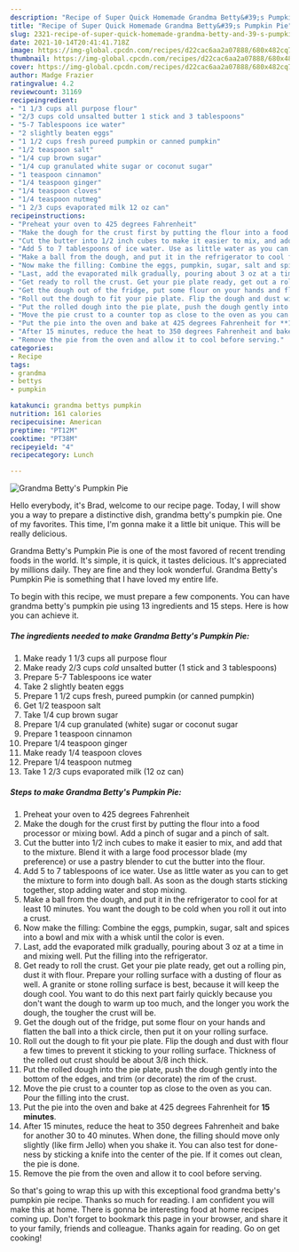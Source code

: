 ```yaml
---
description: "Recipe of Super Quick Homemade Grandma Betty&#39;s Pumpkin Pie"
title: "Recipe of Super Quick Homemade Grandma Betty&#39;s Pumpkin Pie"
slug: 2321-recipe-of-super-quick-homemade-grandma-betty-and-39-s-pumpkin-pie
date: 2021-10-14T20:41:41.718Z
image: https://img-global.cpcdn.com/recipes/d22cac6aa2a07888/680x482cq70/grandma-bettys-pumpkin-pie-recipe-main-photo.jpg
thumbnail: https://img-global.cpcdn.com/recipes/d22cac6aa2a07888/680x482cq70/grandma-bettys-pumpkin-pie-recipe-main-photo.jpg
cover: https://img-global.cpcdn.com/recipes/d22cac6aa2a07888/680x482cq70/grandma-bettys-pumpkin-pie-recipe-main-photo.jpg
author: Madge Frazier
ratingvalue: 4.2
reviewcount: 31169
recipeingredient:
- "1 1/3 cups all purpose flour"
- "2/3 cups cold unsalted butter 1 stick and 3 tablespoons"
- "5-7 Tablespoons ice water"
- "2 slightly beaten eggs"
- "1 1/2 cups fresh pureed pumpkin or canned pumpkin"
- "1/2 teaspoon salt"
- "1/4 cup brown sugar"
- "1/4 cup granulated white sugar or coconut sugar"
- "1 teaspoon cinnamon"
- "1/4 teaspoon ginger"
- "1/4 teaspoon cloves"
- "1/4 teaspoon nutmeg"
- "1 2/3 cups evaporated milk 12 oz can"
recipeinstructions:
- "Preheat your oven to 425 degrees Fahrenheit"
- "Make the dough for the crust first by putting the flour into a food processor or mixing bowl. Add a pinch of sugar and a pinch of salt."
- "Cut the butter into 1/2 inch cubes to make it easier to mix, and add that to the mixture. Blend it with a large food processor blade (my preference) or use a pastry blender to cut the butter into the flour."
- "Add 5 to 7 tablespoons of ice water. Use as little water as you can to get the mixture to form into dough ball. As soon as the dough starts sticking together, stop adding water and stop mixing."
- "Make a ball from the dough, and put it in the refrigerator to cool for at least 10 minutes. You want the dough to be cold when you roll it out into a crust."
- "Now make the filling: Combine the eggs, pumpkin, sugar, salt and spices into a bowl and mix with a whisk until the color is even."
- "Last, add the evaporated milk gradually, pouring about 3 oz at a time in and mixing well. Put the filling into the refrigerator."
- "Get ready to roll the crust. Get your pie plate ready, get out a rolling pin, dust it with flour. Prepare your rolling surface with a dusting of flour as well. A granite or stone rolling surface is best, because it will keep the dough cool. You want to do this next part fairly quickly because you don't want the dough to warm up too much, and the longer you work the dough, the tougher the crust will be."
- "Get the dough out of the fridge, put some flour on your hands and flatten the ball into a thick circle, then put it on your rolling surface."
- "Roll out the dough to fit your pie plate. Flip the dough and dust with flour a few times to prevent it sticking to your rolling surface. Thickness of the rolled out crust should be about 3/8 inch thick."
- "Put the rolled dough into the pie plate, push the dough gently into the bottom of the edges, and trim (or decorate) the rim of the crust."
- "Move the pie crust to a counter top as close to the oven as you can. Pour the filling into the crust."
- "Put the pie into the oven and bake at 425 degrees Fahrenheit for **15 minutes**."
- "After 15 minutes, reduce the heat to 350 degrees Fahrenheit and bake for another 30 to 40 minutes. When done, the filling should move only slightly (like firm Jello) when you shake it. You can also test for done-ness by sticking a knife into the center of the pie. If it comes out clean, the pie is done."
- "Remove the pie from the oven and allow it to cool before serving."
categories:
- Recipe
tags:
- grandma
- bettys
- pumpkin

katakunci: grandma bettys pumpkin 
nutrition: 161 calories
recipecuisine: American
preptime: "PT12M"
cooktime: "PT38M"
recipeyield: "4"
recipecategory: Lunch

---
```



![Grandma Betty's Pumpkin Pie](https://img-global.cpcdn.com/recipes/d22cac6aa2a07888/680x482cq70/grandma-bettys-pumpkin-pie-recipe-main-photo.jpg)

Hello everybody, it's Brad, welcome to our recipe page. Today, I will show you a way to prepare a distinctive dish, grandma betty's pumpkin pie. One of my favorites. This time, I'm gonna make it a little bit unique. This will be really delicious.



Grandma Betty's Pumpkin Pie is one of the most favored of recent trending foods in the world. It's simple, it is quick, it tastes delicious. It's appreciated by millions daily. They are fine and they look wonderful. Grandma Betty's Pumpkin Pie is something that I have loved my entire life.


To begin with this recipe, we must prepare a few components. You can have grandma betty's pumpkin pie using 13 ingredients and 15 steps. Here is how you can achieve it.

<!--inarticleads1-->

##### The ingredients needed to make Grandma Betty's Pumpkin Pie:

1. Make ready 1 1/3 cups all purpose flour
1. Make ready 2/3 cups *cold* unsalted butter (1 stick and 3 tablespoons)
1. Prepare 5-7 Tablespoons ice water
1. Take 2 slightly beaten eggs
1. Prepare 1 1/2 cups fresh, pureed pumpkin (or canned pumpkin)
1. Get 1/2 teaspoon salt
1. Take 1/4 cup brown sugar
1. Prepare 1/4 cup granulated (white) sugar or coconut sugar
1. Prepare 1 teaspoon cinnamon
1. Prepare 1/4 teaspoon ginger
1. Make ready 1/4 teaspoon cloves
1. Prepare 1/4 teaspoon nutmeg
1. Take 1 2/3 cups evaporated milk (12 oz can)




<!--inarticleads2-->

##### Steps to make Grandma Betty's Pumpkin Pie:

1. Preheat your oven to 425 degrees Fahrenheit
1. Make the dough for the crust first by putting the flour into a food processor or mixing bowl. Add a pinch of sugar and a pinch of salt.
1. Cut the butter into 1/2 inch cubes to make it easier to mix, and add that to the mixture. Blend it with a large food processor blade (my preference) or use a pastry blender to cut the butter into the flour.
1. Add 5 to 7 tablespoons of ice water. Use as little water as you can to get the mixture to form into dough ball. As soon as the dough starts sticking together, stop adding water and stop mixing.
1. Make a ball from the dough, and put it in the refrigerator to cool for at least 10 minutes. You want the dough to be cold when you roll it out into a crust.
1. Now make the filling: Combine the eggs, pumpkin, sugar, salt and spices into a bowl and mix with a whisk until the color is even.
1. Last, add the evaporated milk gradually, pouring about 3 oz at a time in and mixing well. Put the filling into the refrigerator.
1. Get ready to roll the crust. Get your pie plate ready, get out a rolling pin, dust it with flour. Prepare your rolling surface with a dusting of flour as well. A granite or stone rolling surface is best, because it will keep the dough cool. You want to do this next part fairly quickly because you don't want the dough to warm up too much, and the longer you work the dough, the tougher the crust will be.
1. Get the dough out of the fridge, put some flour on your hands and flatten the ball into a thick circle, then put it on your rolling surface.
1. Roll out the dough to fit your pie plate. Flip the dough and dust with flour a few times to prevent it sticking to your rolling surface. Thickness of the rolled out crust should be about 3/8 inch thick.
1. Put the rolled dough into the pie plate, push the dough gently into the bottom of the edges, and trim (or decorate) the rim of the crust.
1. Move the pie crust to a counter top as close to the oven as you can. Pour the filling into the crust.
1. Put the pie into the oven and bake at 425 degrees Fahrenheit for **15 minutes**.
1. After 15 minutes, reduce the heat to 350 degrees Fahrenheit and bake for another 30 to 40 minutes. When done, the filling should move only slightly (like firm Jello) when you shake it. You can also test for done-ness by sticking a knife into the center of the pie. If it comes out clean, the pie is done.
1. Remove the pie from the oven and allow it to cool before serving.




So that's going to wrap this up with this exceptional food grandma betty's pumpkin pie recipe. Thanks so much for reading. I am confident you will make this at home. There is gonna be interesting food at home recipes coming up. Don't forget to bookmark this page in your browser, and share it to your family, friends and colleague. Thanks again for reading. Go on get cooking!
